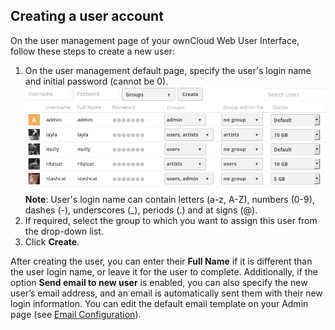 ## Creating a user account

On the user management page of your ownCloud Web User Interface, follow these steps to create a new user:

1. On the user management default page, specify the user's login name and initial password (cannot be 0).
![Image](users-config.png)
**Note**: User's login name can contain letters (a-z, A-Z), numbers (0-9), dashes (-), underscores (_), periods (.) and at signs (@).
2. If required, select the group to which you want to assign this user from the drop-down list.
3. Click **Create**.

After creating the user, you can enter their **Full Name** if it is different than the user login name, or leave it for the user to complete. Additionally, if the option **Send email to new user** is enabled, you can also specify the new user’s email address, and an email is automatically sent them with their new login information. You can edit the default email template on your Admin page (see [Email Configuration](https://doc.owncloud.com/server/admin_manual/configuration/server/email_configuration.html)).


